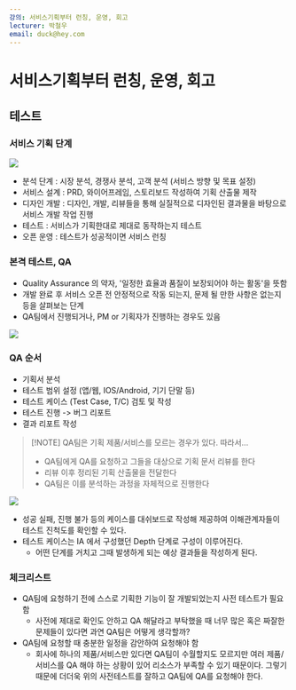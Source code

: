 ```yaml
---
강의: 서비스기획부터 런칭, 운영, 회고
lecturer: 박철우
email: duck@hey.com
---
```

# 서비스기획부터 런칭, 운영, 회고
## 테스트
### 서비스 기획 단계
![](https://i.imgur.com/B6p8j2g.png)

- 분석 단계 : 시장 분석, 경쟁사 분석, 고객 분석 (서비스 방향 및 목표 설정)
- 서비스 설계 : PRD, 와이어프레임, 스토리보드 작성하여 기획 산출물 제작
- 디자인 개발 : 디자인, 개발, 리뷰들을 통해 실질적으로 디자인된 결과물을 바탕으로 서비스 개발 작업 진행
- 테스트 : 서비스가 기획한대로 제대로 동작하는지 테스트
- 오픈 운영 : 테스트가 성공적이면 서비스 런칭 

### 본격 테스트, QA
- Quality Assurance 의 약자, '일정한 효율과 품질이 보장되어야 하는 활동'을 뜻함
- 개발 완료 후 서비스 오픈 전 안정적으로 작동 되는지, 문제 될 만한 사항은 없는지 등을 살펴보는 단계
- QA팀에서 진행되거나, PM or 기획자가 진행하는 경우도 있음

![](https://i.imgur.com/Xcs9pE3.png)

### QA 순서
- 기획서 분석
- 테스트 범위 설정 (앱/웹, IOS/Android, 기기 단말 등)
- 테스트 케이스 (Test Case, T/C) 검토 및 작성
- 테스트 진행 -> 버그 리포트
- 결과 리포트 작성

> [!NOTE] QA팀은 기획 제품/서비스를 모르는 경우가 있다. 따라서...
> - QA팀에게 QA를 요청하고 그들을 대상으로 기획 문서 리뷰를 한다
> - 리뷰 이후 정리된 기획 산출물을 전달한다
> - QA팀은 이를 분석하는 과정을 자체적으로 진행한다

![](https://i.imgur.com/XI3tyiy.png)

- 성공 실패, 진행 불가 등의 케이스를 대쉬보드로 작성해 제공하여 이해관계자들이 테스트 진척도를 확인할 수 있다.
- 테스트 케이스는 IA 에서 구성했던 Depth 단계로 구성이 이루어진다.
	- 어떤 단계를 거치고 그때 발생하게 되는 예상 결과들을 작성하게 된다.

### 체크리스트
- QA팀에 요청하기 전에 스스로 기획한 기능이 잘 개발되었는지 사전 테스트가 필요함
	- 사전에 제대로 확인도 안하고 QA 해달라고 부탁했을 때 너무 많은 혹은 짜잘한 문제들이 있다면 과연 QA팀은 어떻게 생각할까?
- QA팀에 요청할 때 충분한 일정을 감안하여 요청해야 함
	- 회사에 하나의 제품/서비스만 있다면 QA팀이 수월할지도 모르지만 여러 제품/서비스를 QA 해야 하는 상황이 있어 리소스가 부족할 수 있기 때문이다. 그렇기 때문에 더더욱 위의 사전테스트를 잘하고 QA팀에 QA를 요청해야 한다.